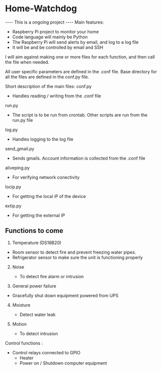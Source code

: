 # Home-Watchdog
---- This is a ongoing project ----
Main features:
- Raspberry Pi project to monitor your home
- Code language will mainly be Python
- The Raspberry Pi will send alerts by email, and  log to a log file
- It will be and be controlled by email and SSH

I will aim against making one or more files for each function, and then call the file when needed.

All user specific parameters are defined in the .conf file. Base directory for all the files are defined in the conf.py file.

Short description of the main files:
conf.py
- Handles reading / writing from the .conf file

run.py
- The script is to be run from crontab. Other scripts are run from the run.py file

log.py 
- Handles logging to the log file

send_gmail.py
- Sends gmails. Account information is collected from the .conf file

aliveping.py
- For verifying network conectivity

locip.py
- For getting the local iP of the device

extip.py
- For getting the external IP

## Functions to come ## 

1) Temperature (DS18B20)
  - Room sensor to detect fire and prevent freezing water pipes.
  - Refrigerator sensor to make sure the unit is functioning properly 

2) Noise
	- To detect fire alarm or intrusion
	
3) General power failure
  - Gracefully shut down equipment powered from UPS
  
4) Moisture
	- Detect water leak
	
5) Motion
	- To detect intrusion 

Control functions :
- Control relays connected to GPIO 
  - Heater
  - Power on / Shutdown computer equipment
